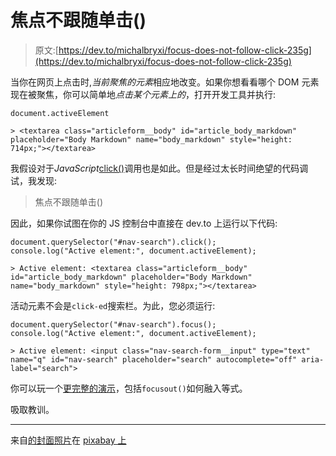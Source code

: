 # 焦点不跟随单击()

> 原文:[https://dev.to/michalbryxi/focus-does-not-follow-click-235g](https://dev.to/michalbryxi/focus-does-not-follow-click-235g)

当你在网页上点击时,*当前聚焦的元素*相应地改变。如果你想看看哪个 DOM 元素现在被聚焦，你可以简单地*点击某个元素上的*，打开开发工具并执行:

```
document.activeElement

> <textarea class="articleform__body" id="article_body_markdown" placeholder="Body Markdown" name="body_markdown" style="height: 714px;"></textarea> 
```

我假设对于*JavaScript*[click()](https://developer.mozilla.org/en-US/docs/Web/API/HTMLElement/click)调用也是如此。但是经过太长时间绝望的代码调试，我发现:

> 焦点不跟随单击()

因此，如果你试图在你的 JS 控制台中直接在 dev.to 上运行以下代码:

```
document.querySelector("#nav-search").click();
console.log("Active element:", document.activeElement);

> Active element: <textarea class="articleform__body" id="article_body_markdown" placeholder="Body Markdown" name="body_markdown" style="height: 798px;"></textarea> 
```

活动元素不会是`click-ed`搜索栏。为此，您必须运行:

```
document.querySelector("#nav-search").focus();
console.log("Active element:", document.activeElement);

> Active element: <input class="nav-search-form__input" type="text" name="q" id="nav-search" placeholder="search" autocomplete="off" aria-label="search"> 
```

你可以玩一个[更完整的演示](https://codesandbox.io/s/click-vs-focus-bgjtl)，包括`focusout()`如何融入等式。

吸取教训。

* * *

来自[的封面照片](https://pixabay.com/users/free-photos-242387/)在 [pixabay 上](https://pixabay.com/photos/office-keyboard-job-work-381228/)